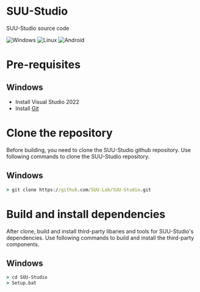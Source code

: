 # SUU-Studio
SUU-Studio source code

![Windows](https://github.com/SUU-Lab/SUU-Studio/actions/workflows/windows.yml/badge.svg)
![Linux](https://github.com/SUU-Lab/SUU-Studio/actions/workflows/linux.yml/badge.svg)
![Android](https://github.com/SUU-Lab/SUU-Studio/actions/workflows/android.yml/badge.svg)

# Pre-requisites

## Windows
- Install Visual Studio 2022
- Install [Git](https://git-scm.com/)

# Clone the repository
Before building, you need to clone the SUU-Studio github repository. Use following commands to clone the SUU-Studio repository.

## Windows
```cmd
> git clone https://github.com/SUU-Lab/SUU-Studio.git
```

# Build and install dependencies
After clone, build and install third-party libaries and tools for SUU-Studio's dependencies. Use following commands to build and install the third-party components.

## Windows
```cmd
> cd SUU-Studio
> Setup.bat
```
